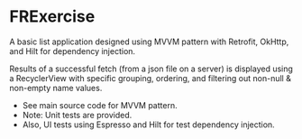 # FRExercise
A basic list application designed using MVVM pattern with Retrofit, OkHttp, and Hilt for dependency injection.

Results of a successful fetch (from a json file on a server) is displayed using a RecyclerView with specific grouping, ordering, and filtering out non-null & non-empty name values.

* See main source code for MVVM pattern.
* Note: Unit tests are provided.
* Also, UI tests using Espresso and Hilt for test dependency injection.
